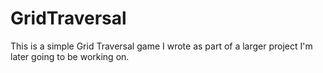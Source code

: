 # GridTraversal
This is a simple Grid Traversal game I wrote as part of a larger project I'm later going to be working on.
